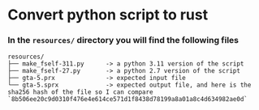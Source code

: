 # Convert python script to rust

### In the `resources/` directory you will find the following files

```
resources/
├── make_fself-311.py      -> a python 3.11 version of the script
├── make_fself-27.py       -> a python 2.7 version of the script
├── gta-5.prx              -> expected input file
└── gta-5.sprx             -> expected output file, and here is the sha256 hash of the file so I can compare `8b506ee20c9d0310f476e4e614ce571d1f8438d78199a8a01a8c4d634982ae0d`
```
